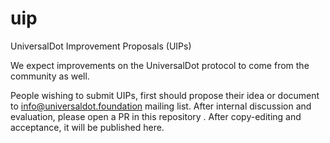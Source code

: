 # uip
UniversalDot Improvement Proposals (UIPs)

We expect improvements on the UniversalDot protocol to come from the community as well.

People wishing to submit UIPs, first should propose their idea or document to info@universaldot.foundation mailing list.  After internal discussion and  evaluation, please open a PR in this repository . After copy-editing and acceptance, it will be published here.
